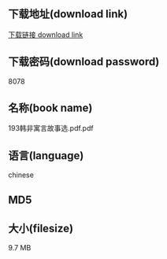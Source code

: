 ## 下载地址(download link)
[下载链接 download link](https://voluble-croquembouche-d321dc.netlify.app/?s=193%E9%9F%A9%E9%9D%9E%E5%AF%93%E8%A8%80%E6%95%85%E4%BA%8B%E9%80%89.pdf)

## 下载密码(download password)
8078

## 名称(book name)
193韩非寓言故事选.pdf.pdf

## 语言(language)
chinese

## MD5


## 大小(filesize)
9.7 MB
